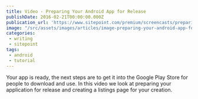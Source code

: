 ```yaml
---
title: Video - Preparing Your Android App for Release
publishDate: 2016-02-21T00:00:00.000Z
publication_url: 'https://www.sitepoint.com/premium/screencasts/preparing-your-app-for-the-google-play-store'
image: "/src/assets/images/articles/image-preparing-your-android-app-for-release.jpeg"
categories:
 - writing
 - sitepoint
tags:
 - android
 - tutorial
---
```


Your app is ready, the next steps are to get it into the Google Play Store for people to download and use. In this video we look at preparing your application for release and creating a listings page for your creation.
